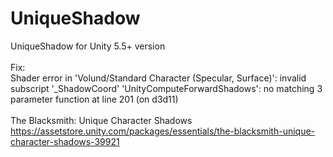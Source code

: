 # UniqueShadow
UniqueShadow for Unity 5.5+ version<br />
<br />
Fix:<br />
Shader error in 'Volund/Standard Character (Specular, Surface)': invalid subscript '_ShadowCoord' 'UnityComputeForwardShadows': no matching 3 parameter function at line 201 (on d3d11)<br />
<br />
The Blacksmith: Unique Character Shadows<br />
https://assetstore.unity.com/packages/essentials/the-blacksmith-unique-character-shadows-39921
